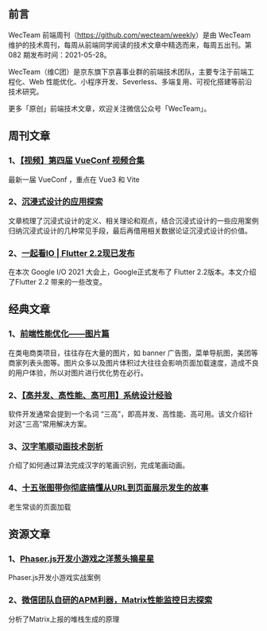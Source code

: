## 前言

WecTeam 前端周刊（<https://github.com/wecteam/weekly>）是由 WecTeam 维护的技术周刊，每周从前端同学阅读的技术文章中精选而来，每周五出刊。第 082 期发布时间：2021-05-28。

WecTeam（维C团）是京东旗下京喜事业群的前端技术团队，主要专注于前端工程化、Web 性能优化、小程序开发、Severless、多端复用、可视化搭建等前沿技术研究。

更多「原创」前端技术文章，欢迎关注微信公众号「WecTeam」。


## 周刊文章

### 1、[【视频】第四届 VueConf 视频合集](https://node.fequan.com/videodetail/1621773573110)

最新一届 VueConf ，重点在 Vue3 和 Vite

### 2、[沉浸式设计的应用探索](https://mp.weixin.qq.com/s/6jtQM-_c-k68696rIjtG1Q)

文章梳理了沉浸式设计的定义、相关理论和观点，结合沉浸式设计的一些应用案例归纳沉浸式设计的几种常见手段，最后再借用相关数据论证沉浸式设计的价值。

### 2、[一起看IO | Flutter 2.2现已发布](https://mp.weixin.qq.com/s/dRjU1yaXlWVXjPwpO3z-ig)

在本次 Google I/O 2021 大会上，Google正式发布了 Flutter 2.2版本。本文介绍了Flutter 2.2 带来的一些改变。


## 经典文章

### 1、[前端性能优化——图片篇](https://juejin.cn/post/6965761736083243044)

在类电商类项目，往往存在大量的图片，如 banner 广告图，菜单导航图，美团等商家列表头图等。图片众多以及图片体积过大往往会影响页面加载速度，造成不良的用户体验，所以对图片进行优化势在必行。

### 2、[【高并发、高性能、高可用】系统设计经验](https://mp.weixin.qq.com/s/rByH2x2UbD5I9FQHEyPDZw)

软件开发通常会提到一个名词 “三高”，即高并发、高性能、高可用。该文介绍针对这“三高”常用解决方案。

### 3、[汉字笔顺动画技术剖析](https://juejin.cn/post/6959519041715175454?utm_source=gold_browser_extension)

介绍了如何通过算法完成汉字的笔画识别，完成笔画动画。

### 4、[十五张图带你彻底搞懂从URL到页面展示发生的故事](https://mp.weixin.qq.com/s/-NNN9Zs1nGKRQvv2j5ELUQ)

老生常谈的页面加载


## 资源文章

### 1、[Phaser.js开发小游戏之洋葱头摘星星](https://mp.weixin.qq.com/s/36ElKzhnKCfTBFsLuDRkpw)

Phaser.js开发小游戏实战案例 

### 2、[微信团队自研的APM利器，Matrix性能监控日志探索](https://mp.weixin.qq.com/s/iy5sU9NnqgzJweUFxxvrAg)

分析了Matrix上报的堆栈生成的原理